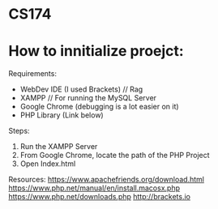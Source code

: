 # CS174

# How to innitialize proejct:
Requirements: 
- WebDev IDE (I used Brackets) // Rag
- XAMPP // For running the MySQL Server
- Google Chrome (debugging is a lot easier on it)
- PHP Library (Link below)

Steps:
1. Run the XAMPP Server
2. From Google Chrome, locate the path of the PHP Project 
3. Open Index.html


Resources:
https://www.apachefriends.org/download.html
https://www.php.net/manual/en/install.macosx.php
https://www.php.net/downloads.php
http://brackets.io
